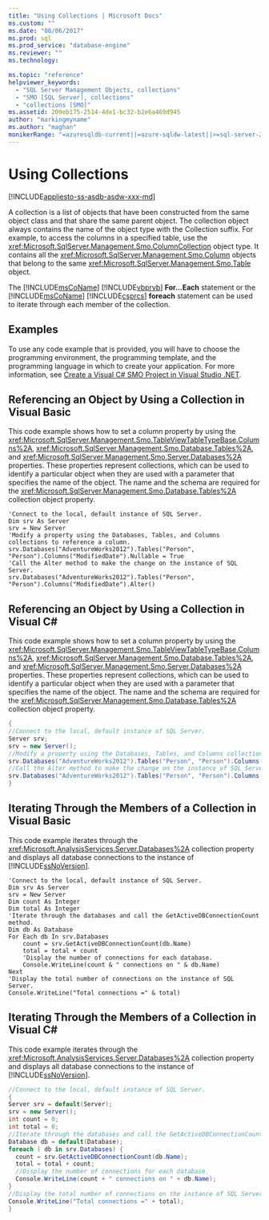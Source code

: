```yaml
---
title: "Using Collections | Microsoft Docs"
ms.custom: ""
ms.date: "08/06/2017"
ms.prod: sql
ms.prod_service: "database-engine"
ms.reviewer: ""
ms.technology: 

ms.topic: "reference"
helpviewer_keywords: 
  - "SQL Server Management Objects, collections"
  - "SMO [SQL Server], collections"
  - "collections [SMO]"
ms.assetid: 209eb175-2514-4de1-bc32-b2e6a469d945
author: "markingmyname"
ms.author: "maghan"
monikerRange: "=azuresqldb-current||=azure-sqldw-latest||>=sql-server-2016||=sqlallproducts-allversions||>=sql-server-linux-2017||=azuresqldb-mi-current"
---
```

# Using Collections
[!INCLUDE[appliesto-ss-asdb-asdw-xxx-md](../../../includes/appliesto-ss-asdb-asdw-xxx-md.md)]

  A collection is a list of objects that have been constructed from the same object class and that share the same parent object. The collection object always contains the name of the object type with the Collection suffix. For example, to access the columns in a specified table, use the <xref:Microsoft.SqlServer.Management.Smo.ColumnCollection> object type. It contains all the <xref:Microsoft.SqlServer.Management.Smo.Column> objects that belong to the same <xref:Microsoft.SqlServer.Management.Smo.Table> object.  
  
 The [!INCLUDE[msCoName](../../../includes/msconame-md.md)] [!INCLUDE[vbprvb](../../../includes/vbprvb-md.md)] **For...Each** statement or the [!INCLUDE[msCoName](../../../includes/msconame-md.md)] [!INCLUDE[csprcs](../../../includes/csprcs-md.md)] **foreach** statement can be used to iterate through each member of the collection.  
  
## Examples  
To use any code example that is provided, you will have to choose the programming environment, the programming template, and the programming language in which to create your application. For more information, see [Create a Visual C&#35; SMO Project in Visual Studio .NET](../../../relational-databases/server-management-objects-smo/how-to-create-a-visual-csharp-smo-project-in-visual-studio-net.md).  
  
## Referencing an Object by Using a Collection in Visual Basic  
 This code example shows how to set a column property by using the <xref:Microsoft.SqlServer.Management.Smo.TableViewTableTypeBase.Columns%2A>, <xref:Microsoft.SqlServer.Management.Smo.Database.Tables%2A>, and <xref:Microsoft.SqlServer.Management.Smo.Server.Databases%2A> properties. These properties represent collections, which can be used to identify a particular object when they are used with a parameter that specifies the name of the object. The name and the schema are required for the <xref:Microsoft.SqlServer.Management.Smo.Database.Tables%2A> collection object property.  
  
```VBNET
'Connect to the local, default instance of SQL Server.
Dim srv As Server
srv = New Server
'Modify a property using the Databases, Tables, and Columns collections to reference a column.
srv.Databases("AdventureWorks2012").Tables("Person", "Person").Columns("ModifiedDate").Nullable = True
'Call the Alter method to make the change on the instance of SQL Server.
srv.Databases("AdventureWorks2012").Tables("Person", "Person").Columns("ModifiedDate").Alter()
```
  
## Referencing an Object by Using a Collection in Visual C#  
 This code example shows how to set a column property by using the <xref:Microsoft.SqlServer.Management.Smo.TableViewTableTypeBase.Columns%2A>, <xref:Microsoft.SqlServer.Management.Smo.Database.Tables%2A>, and <xref:Microsoft.SqlServer.Management.Smo.Server.Databases%2A> properties. These properties represent collections, which can be used to identify a particular object when they are used with a parameter that specifies the name of the object. The name and the schema are required for the <xref:Microsoft.SqlServer.Management.Smo.Database.Tables%2A> collection object property.  
  
```csharp  
{   
//Connect to the local, default instance of SQL Server.   
Server srv;   
srv = new Server();   
//Modify a property using the Databases, Tables, and Columns collections to reference a column.   
srv.Databases("AdventureWorks2012").Tables("Person", "Person").Columns("LastName").Nullable = true;   
//Call the Alter method to make the change on the instance of SQL Server.   
srv.Databases("AdventureWorks2012").Tables("Person", "Person").Columns("LastName").Alter();   
}  
```  
  
## Iterating Through the Members of a Collection in Visual Basic  
 This code example iterates through the <xref:Microsoft.AnalysisServices.Server.Databases%2A> collection property and displays all database connections to the instance of [!INCLUDE[ssNoVersion](../../../includes/ssnoversion-md.md)].  
  
```VBNET
'Connect to the local, default instance of SQL Server.
Dim srv As Server
srv = New Server
Dim count As Integer
Dim total As Integer
'Iterate through the databases and call the GetActiveDBConnectionCount method.
Dim db As Database
For Each db In srv.Databases
    count = srv.GetActiveDBConnectionCount(db.Name)
    total = total + count
    'Display the number of connections for each database.
    Console.WriteLine(count & " connections on " & db.Name)
Next
'Display the total number of connections on the instance of SQL Server.
Console.WriteLine("Total connections =" & total)
```
  
## Iterating Through the Members of a Collection in Visual C#  
 This code example iterates through the <xref:Microsoft.AnalysisServices.Server.Databases%2A> collection property and displays all database connections to the instance of [!INCLUDE[ssNoVersion](../../../includes/ssnoversion-md.md)].  
  
```csharp  
//Connect to the local, default instance of SQL Server.   
{   
Server srv = default(Server);   
srv = new Server();   
int count = 0;   
int total = 0;   
//Iterate through the databases and call the GetActiveDBConnectionCount method.   
Database db = default(Database);   
foreach ( db in srv.Databases) {   
  count = srv.GetActiveDBConnectionCount(db.Name);   
  total = total + count;   
  //Display the number of connections for each database.   
  Console.WriteLine(count + " connections on " + db.Name);   
}   
//Display the total number of connections on the instance of SQL Server.   
Console.WriteLine("Total connections =" + total);   
}   
```  
  
  
